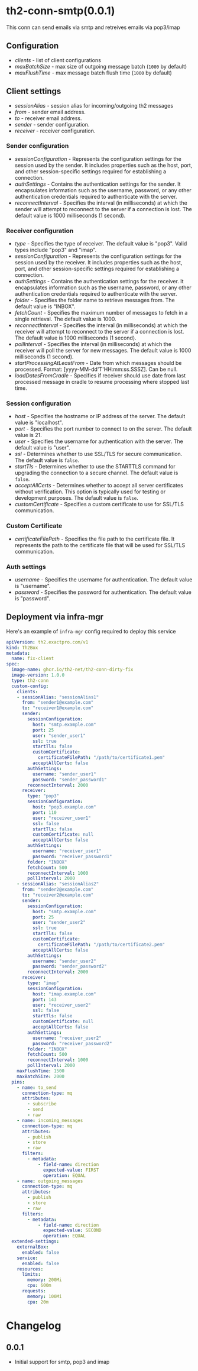 # th2-conn-smtp(0.0.1)
This conn can send emails via smtp and retreives emails via pop3/imap

## Configuration

+ *clients* - list of client configurations
+ *maxBatchSize* - max size of outgoing message batch (`1000` by default)
+ *maxFlushTime* - max message batch flush time (`1000` by default)

## Client settings
+ *sessionAlias* - session alias for incoming/outgoing th2 messages
+ *from* - sender email address.
+ *to* - receiver email address.
+ *sender* - sender configuration.
+ *receiver* - receiver configuration.

### Sender configuration
+ *sessionConfiguration* - Represents the configuration settings for the session used by the sender. It includes properties such as the host, port, and other session-specific settings required for establishing a connection.
+ *authSettings* - Contains the authentication settings for the sender. It encapsulates information such as the username, password, or any other authentication credentials required to authenticate with the server.
+ *reconnectInterval* - Specifies the interval (in milliseconds) at which the sender will attempt to reconnect to the server if a connection is lost. The default value is 1000 milliseconds (1 second).

### Receiver configuration

+ *type* - Specifies the type of receiver. The default value is "pop3". Valid types include "pop3" and "imap".
+ *sessionConfiguration* - Represents the configuration settings for the session used by the receiver. It includes properties such as the host, port, and other session-specific settings required for establishing a connection.
+ *authSettings* - Contains the authentication settings for the receiver. It encapsulates information such as the username, password, or any other authentication credentials required to authenticate with the server.
+ *folder* - Specifies the folder name to retrieve messages from. The default value is "INBOX".
+ *fetchCount* - Specifies the maximum number of messages to fetch in a single retrieval. The default value is 1000.
+ *reconnectInterval* - Specifies the interval (in milliseconds) at which the receiver will attempt to reconnect to the server if a connection is lost. The default value is 1000 milliseconds (1 second).
+ *pollInterval* - Specifies the interval (in milliseconds) at which the receiver will poll the server for new messages. The default value is 1000 milliseconds (1 second).
+ *startProcessingAtLeastFrom* - Date from which messages should be processed. Format: [yyyy-MM-dd'T'HH:mm:ss.SSSZ]. Can be null.
+ *loadDatesFromCradle* - Specifies if receiver should use date from last processed message in cradle to resume processing where stopped last time.

### Session configuration
+ *host* - Specifies the hostname or IP address of the server. The default value is "localhost".
+ *port* - Specifies the port number to connect to on the server. The default value is 21.
+ *user* - Specifies the username for authentication with the server. The default value is "user".
+ *ssl* - Determines whether to use SSL/TLS for secure communication. The default value is `false`.
+ *startTls* - Determines whether to use the STARTTLS command for upgrading the connection to a secure channel. The default value is `false`.
+ *acceptAllCerts* - Determines whether to accept all server certificates without verification. This option is typically used for testing or development purposes. The default value is `false`.
+ *customCertificate* - Specifies a custom certificate to use for SSL/TLS communication.

### Custom Certificate
+ *certificateFilePath* - Specifies the file path to the certificate file. It represents the path to the certificate file that will be used for SSL/TLS communication.

### Auth settings
+ *username* - Specifies the username for authentication. The default value is "username".
+ *password* - Specifies the password for authentication. The default value is "password".

## Deployment via infra-mgr

Here's an example of `infra-mgr` config required to deploy this service

```yaml
apiVersion: th2.exactpro.com/v1
kind: Th2Box
metadata:
  name: fix-client
spec:
  image-name: ghcr.io/th2-net/th2-conn-dirty-fix
  image-version: 1.0.0
  type: th2-conn
  custom-config:
    clients:
    - sessionAlias: "sessionAlias1"
      from: "sender1@example.com"
      to: "receiver1@example.com"
      sender:
        sessionConfiguration:
          host: "smtp.example.com"
          port: 25
          user: "sender_user1"
          ssl: true
          startTls: false
          customCertificate:
            certificateFilePath: "/path/to/certificate1.pem"
          acceptAllCerts: false
        authSettings:
          username: "sender_user1"
          password: "sender_password1"
        reconnectInterval: 2000
      receiver:
        type: "pop3"
        sessionConfiguration:
          host: "pop3.example.com"
          port: 110
          user: "receiver_user1"
          ssl: false
          startTls: false
          customCertificate: null
          acceptAllCerts: false
        authSettings:
          username: "receiver_user1"
          password: "receiver_password1"
        folder: "INBOX"
        fetchCount: 500
        reconnectInterval: 1000
        pollInterval: 2000
    - sessionAlias: "sessionAlias2"
      from: "sender2@example.com"
      to: "receiver2@example.com"
      sender:
        sessionConfiguration:
          host: "smtp.example.com"
          port: 25
          user: "sender_user2"
          ssl: true
          startTls: false
          customCertificate:
            certificateFilePath: "/path/to/certificate2.pem"
          acceptAllCerts: false
        authSettings:
          username: "sender_user2"
          password: "sender_password2"
        reconnectInterval: 2000
      receiver:
        type: "imap"
        sessionConfiguration:
          host: "imap.example.com"
          port: 143
          user: "receiver_user2"
          ssl: false
          startTls: false
          customCertificate: null
          acceptAllCerts: false
        authSettings:
          username: "receiver_user2"
          password: "receiver_password2"
        folder: "INBOX"
        fetchCount: 500
        reconnectInterval: 1000
        pollInterval: 2000
    maxFlushTime: 1500
    maxBatchSize: 2000
  pins:
    - name: to_send
      connection-type: mq
      attributes:
        - subscribe
        - send
        - raw
    - name: incoming_messages
      connection-type: mq
      attributes:
        - publish
        - store
        - raw
      filters:
        - metadata:
            - field-name: direction
              expected-value: FIRST
              operation: EQUAL
    - name: outgoing_messages
      connection-type: mq
      attributes:
        - publish
        - store
        - raw
      filters:
        - metadata:
            - field-name: direction
              expected-value: SECOND
              operation: EQUAL
  extended-settings:
    externalBox:
      enabled: false
    service:
      enabled: false
    resources:
      limits:
        memory: 200Mi
        cpu: 600m
      requests:
        memory: 100Mi
        cpu: 20m
```

# Changelog
## 0.0.1
+ Initial support for smtp, pop3 and imap
